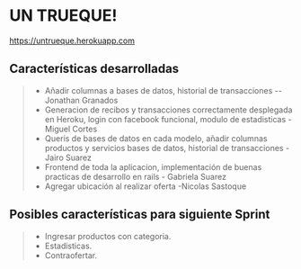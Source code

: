 UN TRUEQUE!
===================
https://untrueque.herokuapp.com

Características desarrolladas
-------------
> - Añadir columnas a bases de datos, historial de transacciones -- Jonathan Granados
> - Generacion de recibos y transacciones correctamente desplegada en Heroku, login con facebook funcional, modulo de estadisticas  - Miguel Cortes
> - Queris de bases de datos en cada modelo, añadir columnas productos y servicios bases de datos, historial de transacciones  - Jairo Suarez
> - Frontend de toda la aplicacion, implementación de buenas practicas de desarrollo en rails - Gabriela Suarez
> - Agregar ubicación al realizar oferta -Nicolas Sastoque

Posibles características para siguiente Sprint
-------------
> - Ingresar productos con categoria.
> - Estadisticas.
> - Contraofertar.
